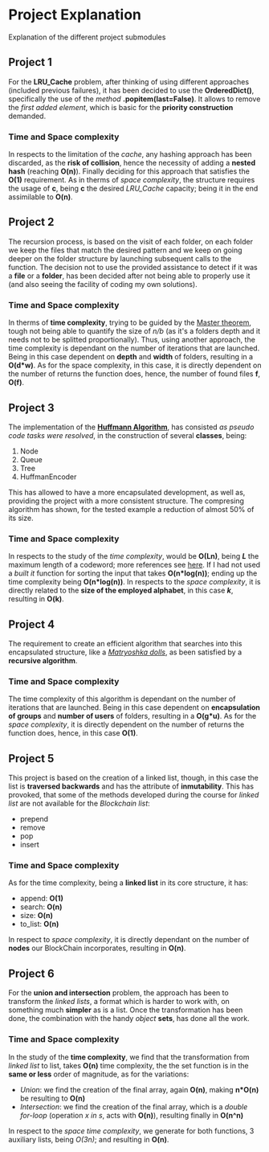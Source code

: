 # Project Explanation
Explanation of the different project submodules

## Project 1
For the __LRU_Cache__ problem, after thinking of using different approaches (included previous failures), it has been
decided to use the __OrderedDict()__, specifically the use of the _method_ __.popitem(last=False)__. It allows to 
remove the _first added element_, which is basic for the __priority construction__ demanded. 

### Time and Space complexity
In respects to the limitation of the _cache_, any hashing approach has been discarded, as the __risk of collision__, 
hence the necessity of adding a __nested hash__ (reaching __O(n)__). Finally deciding for this approach that satisfies
the __O(1)__ requirement. As in therms of _space complexity_, the structure requires the usage of __c__, being __c__
the desired *LRU_Cache* capacity; being it in the end assimilable to __O(n)__.

## Project 2
The recursion process, is based on the visit of each folder, on each folder we keep the files that match the desired
pattern and we keep on going deeper on the folder structure by launching subsequent calls to the function. The 
decision not to use the provided assistance to detect if it was a __file__ or a __folder__, has been decided after 
not being able to properly use it (and also seeing the facility of coding my own solutions).

### Time and Space complexity
In therms of __time complexity__, trying to be guided by the
[Master theorem](https://en.wikipedia.org/wiki/Master_theorem_(analysis_of_algorithms)), tough not being able to 
quantify the size of _n/b_ (as it's a folders depth and it needs not to be splitted proportionally). Thus, using
another approach, the time complexity is dependant on the number of iterations that are launched. Being in this case
dependent on __depth__ and __width__ of folders, resulting in a __O(d*w)__. As for the space complexity, in this case, 
it is directly dependent on the number of returns the function does, hence, the number of found files __f__, __O(f)__.

## Project 3
The implementation of the [__Huffmann Algorithm__](https://en.wikipedia.org/wiki/Huffman_coding), has consisted _as
pseudo code tasks were resolved_, in the construction of several __classes__, being:
1. Node
2. Queue
3. Tree
4. HuffmanEncoder 

This has allowed to have a more encapsulated development, as well as, providing the project with a more consistent
structure. The compresing algorithm has shown, for the tested example a reduction of almost 50% of its size. 

### Time and Space complexity
In respects to the study of the _time complexity_, would be __O(Ln)__, being _**L**_ the maximum length of a codeword; 
more references see [here](https://en.wikipedia.org/wiki/Huffman_coding#Optimality). If I had not used a _built it_ 
function for sorting the input that takes __O(n*log(n))__; ending up the time complexity being __O(n*log(n))__. In 
respects to the _space complexity_, it is directly related to the __size of the employed alphabet__, in this case
**_k_**, resulting in __O(k)__.

## Project 4 
The requirement to create an efficient algorithm that searches into this encapsulated structure, like a
[_Matryoshka dolls_](https://en.wikipedia.org/wiki/Matryoshka_doll), as been satisfied by a __recursive algorithm__. 

### Time and Space complexity
The time complexity of this algorithm is dependant on the number of iterations that are launched. Being in this case
dependent on __encapsulation of groups__ and __number of users__ of folders, resulting in a __O(g*u)__. As for the 
_space complexity_, it is directly dependent on the number of returns the function does, hence, in this case __O(1)__.

## Project 5
This project is based on the creation of a linked list, though, in this case the list is __traversed backwards__ and
has the attribute of __inmutability__. This has provoked, that some of the methods developed during the course for 
_linked list_ are not available for the _Blockchain list_:
- prepend
- remove
- pop 
- insert

### Time and Space complexity
As for the time complexity, being a __linked list__ in its core structure, it has:

- append: __O(1)__
- search: __O(n)__
- size: __O(n)__
- to_list: __O(n)__

In respect to _space complexity_, it is directly dependant on the number of __nodes__ our BlockChain incorporates,
resulting in __O(n)__.

## Project 6 
For the __union and intersection__ problem, the approach has been to transform the _linked lists_, a format which is
harder to work with, on something much __simpler__ as is a list. Once the transformation has been done, the combination
with the handy _object_ __sets__, has done all the work.

### Time and Space complexity
In the study of the __time complexity__, we find that the transformation from _linked list_ to list, takes __O(n)__
 time complexity, the the set function is in the __same or less__ order of magnitude, as for the variations:
- _Union_: we find the creation of the final array, again __O(n)__, making __n*O(n)__ be resulting to __O(n)__
- _Intersection_: we find the creation of the final array, which is a _double for-loop_ (operation _x in s_, acts with 
 __O(n)__), resulting finally in __O(n^n)__

In respect to the _space time complexity_, we generate for both functions, 3 auxiliary lists, being _O(3n)_; and 
resulting in __O(n)__.